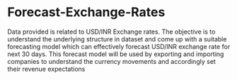 # Forecast-Exchange-Rates
Data provided is related to USD/INR Exchange rates. The objective is to understand the underlying structure in dataset and come up with a suitable forecasting model which can effectively forecast USD/INR exchange rate for next 30 days.    This forecast model will be used by exporting and importing companies to understand the currency movements and accordingly set their revenue expectations

